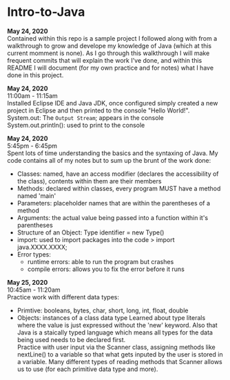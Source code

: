 # Intro-to-Java
<b>May 24, 2020</b><br>
Contained within this repo is a sample project I followed along with from a walkthrough to grow and develope my knowledge of Java (which at this current momment is none). As I go through this walkthrough I will make frequent commits that will explain the work I've done, and within this README I will document (for my own practice and for notes) what I have done in this project.<br>

<b>May 24, 2020</b><br>
11:00am - 11:15am<br>
Installed Eclipse IDE and Java JDK, once configured simply created a new project in Eclipse and then printed to the console "Hello World!".<br>
System.out: The `Output Stream`; appears in the console<br>
System.out.println(): used to print to the console<br>

<b>May 24, 2020</b><br>
5:45pm - 6:45pm<br>
Spent lots of time understanding the basics and the syntaxing of Java. My code contains all of my notes but to sum up the brunt of the work done:<br>
- Classes: named, have an access modifier (declares the accessibility of the class), contents within them are their members
- Methods: declared within classes, every program MUST have a method named 'main'
- Parameters: placeholder names that are within the parentheses of a method
- Arguments: the actual value being passed into a function within it's parentheses
- Structure of an Object: Type identifier = new Type()
- import: used to import packages into the code > import java.XXXX.XXXX;
- Error types:
  - runtime errors: able to run the program but crashes
  - compile errors: allows you to fix the error before it runs
  
<b>May 25, 2020</b><br>
10:45am - 11:20am<br>
Practice work with different data types:
- Primtive: booleans, bytes, char, short, long, int, float, double
- Objects: instances of a class data type
Learned about type literals where the value is just expressed without the 'new' keyword. Also that Java is a staically typed language which means all types for the data being used needs to be declared first.<br>
Practice with user input via the Scanner class, assigning methods like nextLine() to a variable so that what gets inputed by the user is stored in a variable. Many different types of reading methods that Scanner allows us to use (for each primitive data type and more).<br>
